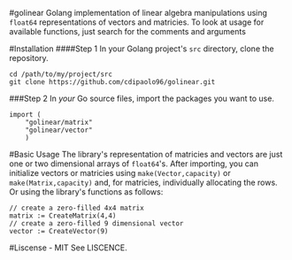 #golinear
Golang implementation of linear algebra manipulations using ```float64``` representations of vectors and matricies. To look at usage for available functions, just search for the comments and arguments 

#Installation
####Step 1
In your Golang project's ```src``` directory, clone the repository.
```
cd /path/to/my/project/src
git clone https://github.com/cdipaolo96/golinear.git
```
###Step 2
In *your* Go source files, import the packages you want to use.

```golang
import (
	"golinear/matrix"
	"golinear/vector"
	)
```

#Basic Usage
The library's representation of matricies and vectors are just one or two dimensional arrays of ```float64```'s. After importing, you can initialize vectors or matricies using ```make(Vector,capacity)``` or ```make(Matrix,capacity)``` and, for matricies, individually allocating the rows. Or using the library's functions as follows:

```golang
// create a zero-filled 4x4 matrix
matrix := CreateMatrix(4,4)
// create a zero-filled 9 dimensional vector
vector := CreateVector(9)
```

#Liscense - MIT
See LISCENCE.
